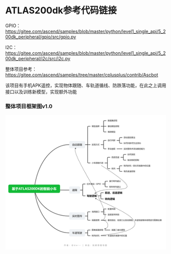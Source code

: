 # ATLAS200dk参考代码链接

GPIO：https://gitee.com/ascend/samples/blob/master/python/level1_single_api/5_200dk_peripheral/gpio/src/gpio.py

I2C：https://gitee.com/ascend/samples/blob/master/python/level1_single_api/5_200dk_peripheral/i2c/src/i2c.py

整体项目参考：https://gitee.com/ascend/samples/tree/master/cplusplus/contrib/Ascbot

该项目有手机APK遥控，实现物体跟随、车轨道循线、防跌落功能，在此之上调用接口以及训练新模型，实现额外功能

### 整体项目框架图v1.0

![基于ATLAS200DK的智能小车](imgs/基于ATLAS200DK的智能小车.png)


